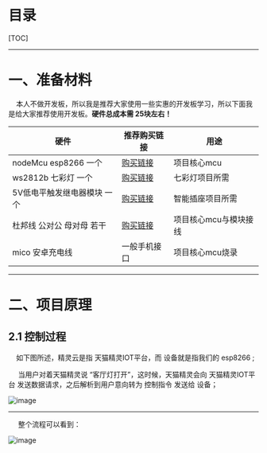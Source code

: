 
# 目录

[TOC]

------------------

#  一、准备材料

&nbsp;&nbsp;&nbsp;&nbsp;本人不做开发板，所以我是推荐大家使用一些实惠的开发板学习，所以下面我是给大家推荐使用开发板。**硬件总成本需 25块左右！**




硬件| 推荐购买链接 | 用途
---|---|---
nodeMcu esp8266 一个| [购买链接 ](https://item.taobao.com/item.htm?spm=a230r.1.14.18.4c9f53f8EvVjAf&id=531755241333&ns=1&abbucket=4#detail)| 项目核心mcu
ws2812b 七彩灯 一个|  [购买链接 ](https://item.taobao.com/item.htm?spm=a1z10.3-c-s.w4002-16248799899.22.607c546e3wI9Rf&id=45817571873)| 七彩灯项目所需
5V低电平触发继电器模块 一个|  [购买链接 ](https://item.taobao.com/item.htm?spm=a1z10.3-c-s.w4002-16248799899.13.f048546e5ovETh&id=21846804090#)|智能插座项目所需
杜邦线 公对公  母对母 若干|  [购买链接 ](https://item.taobao.com/item.htm?spm=a1z10.3-c-s.w4002-16248799899.10.7e78546eD8jsXA&id=522845098073)| 项目核心mcu与模块接线
mico 安卓充电线 |  一般手机接口 | 项目核心mcu烧录


---


#  二、项目原理

## 2.1 控制过程

&nbsp;&nbsp;&nbsp;&nbsp;如下图所述，精灵云是指 天猫精灵IOT平台，而 设备就是指我们的 esp8266 ; 

&nbsp;&nbsp;&nbsp;&nbsp; 当用户对着天猫精灵说 “客厅灯打开”，这时候，天猫精灵会向 天猫精灵IOT平台 发送数据请求，之后解析到用户意向转为 控制指令 发送给 设备；

![image](https://cdn.nlark.com/yuque/0/2019/png/405836/1562811294157-424b6dee-f4ba-4084-ae34-d9b76aaaa18c.png)



---
&nbsp;&nbsp;&nbsp;&nbsp; 整个流程可以看到：


![image](https://cdn.nlark.com/yuque/0/2019/png/405836/1562811294038-2df689da-498f-49c8-b8b5-b8573915928b.png)